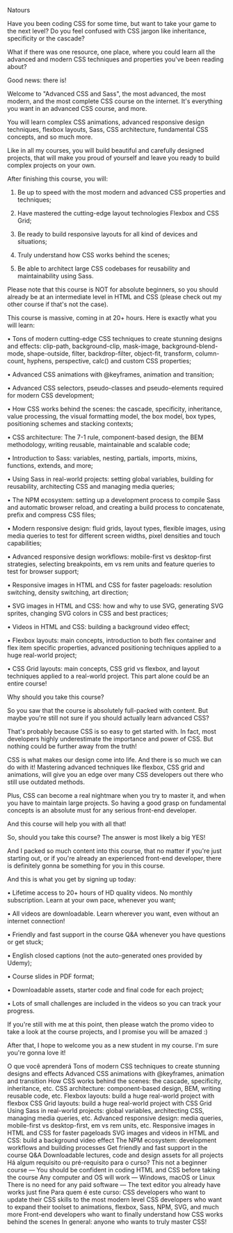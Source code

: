 Natours

Have you been coding CSS for some time, but want to take your game to the next level? Do you feel confused with CSS jargon like inheritance, specificity or the cascade?

What if there was one resource, one place, where you could learn all the advanced and modern CSS techniques and properties you've been reading about?

Good news: there is!

Welcome to "Advanced CSS and Sass", the most advanced, the most modern, and the most complete CSS course on the internet. It's everything you want in an advanced CSS course, and more.

You will learn complex CSS animations, advanced responsive design techniques, flexbox layouts, Sass, CSS architecture, fundamental CSS concepts, and so much more.

Like in all my courses, you will build beautiful and carefully designed projects, that will make you proud of yourself and leave you ready to build complex projects on your own.

After finishing this course, you will:

1) Be up to speed with the most modern and advanced CSS properties and techniques;

2) Have mastered the cutting-edge layout technologies Flexbox and CSS Grid;

3) Be ready to build responsive layouts for all kind of devices and situations;

4) Truly understand how CSS works behind the scenes;

5) Be able to architect large CSS codebases for reusability and maintainability using Sass.

Please note that this course is NOT for absolute beginners, so you should already be at an intermediate level in HTML and CSS (please check out my other course if that's not the case).

 

This course is massive, coming in at 20+ hours. Here is exactly what you will learn:

• Tons of modern cutting-edge CSS techniques to create stunning designs and effects: clip-path, background-clip, mask-image, background-blend-mode, shape-outside, filter, backdrop-filter, object-fit, transform, column-count, hyphens, perspective, calc() and custom CSS properties;

• Advanced CSS animations with @keyframes, animation and transition;

• Advanced CSS selectors, pseudo-classes and pseudo-elements required for modern CSS development;

• How CSS works behind the scenes: the cascade, specificity, inheritance, value processing, the visual formatting model, the box model, box types, positioning schemes and stacking contexts;

• CSS architecture: The 7-1 rule, component-based design, the BEM methodology, writing reusable, maintainable and scalable code;

• Introduction to Sass: variables, nesting, partials, imports, mixins, functions, extends, and more;

• Using Sass in real-world projects: setting global variables, building for reusability, architecting CSS and managing media queries;

• The NPM ecosystem: setting up a development process to compile Sass and automatic browser reload, and creating a build process to concatenate, prefix and compress CSS files;

• Modern responsive design: fluid grids, layout types, flexible images, using media queries to test for different screen widths, pixel densities and touch capabilities;

• Advanced responsive design workflows: mobile-first vs desktop-first strategies, selecting breakpoints, em vs rem units and feature queries to test for browser support;

• Responsive images in HTML and CSS for faster pageloads: resolution switching, density switching, art direction;

• SVG images in HTML and CSS: how and why to use SVG, generating SVG sprites, changing SVG colors in CSS and best practices;

• Videos in HTML and CSS: building a background video effect;

• Flexbox layouts: main concepts, introduction to both flex container and flex item specific properties, advanced positioning techniques applied to a huge real-world project;

• CSS Grid layouts: main concepts, CSS grid vs flexbox, and layout techniques applied to a real-world project. This part alone could be an entire course!

 

Why should you take this course?

So you saw that the course is absolutely full-packed with content. But maybe you're still not sure if you should actually learn advanced CSS?

That's probably because CSS is so easy to get started with. In fact, most developers highly underestimate the importance and power of CSS. But nothing could be further away from the truth!

CSS is what makes our design come into life. And there is so much we can do with it! Mastering advanced techniques like flexbox, CSS grid and animations, will give you an edge over many CSS developers out there who still use outdated methods.

Plus, CSS can become a real nightmare when you try to master it, and when you have to maintain large projects. So having a good grasp on fundamental concepts is an absolute must for any serious front-end developer.

And this course will help you with all that!

So, should you take this course? The answer is most likely a big YES!

And I packed so much content into this course, that no matter if you're just starting out, or if you're already an experienced front-end developer, there is definitely gonna be something for you in this course.

 

And this is what you get by signing up today:

• Lifetime access to 20+ hours of HD quality videos. No monthly subscription. Learn at your own pace, whenever you want;

• All videos are downloadable. Learn wherever you want, even without an internet connection!

• Friendly and fast support in the course Q&A whenever you have questions or get stuck;

• English closed captions (not the auto-generated ones provided by Udemy);

• Course slides in PDF format;

• Downloadable assets, starter code and final code for each project;

• Lots of small challenges are included in the videos so you can track your progress.

 

If you're still with me at this point, then please watch the promo video to take a look at the course projects, and I promise you will be amazed :)

After that, I hope to welcome you as a new student in my course. I'm sure you're gonna love it!

 

O que você aprenderá
Tons of modern CSS techniques to create stunning designs and effects
Advanced CSS animations with @keyframes, animation and transition
How CSS works behind the scenes: the cascade, specificity, inheritance, etc.
CSS architecture: component-based design, BEM, writing reusable code, etc.
Flexbox layouts: build a huge real-world project with flexbox
CSS Grid layouts: build a huge real-world project with CSS Grid
Using Sass in real-world projects: global variables, architecting CSS, managing media queries, etc.
Advanced responsive design: media queries, mobile-first vs desktop-first, em vs rem units, etc.
Responsive images in HTML and CSS for faster pageloads
SVG images and videos in HTML and CSS: build a background video effect
The NPM ecosystem: development workflows and building processes
Get friendly and fast support in the course Q&A
Downloadable lectures, code and design assets for all projects
Há algum requisito ou pré-requisito para o curso?
This not a beginner course — You should be confident in coding HTML and CSS before taking the course
Any computer and OS will work — Windows, macOS or Linux
There is no need for any paid software — The text editor you already have works just fine
Para quem é este curso:
CSS developers who want to update their CSS skills to the most modern level
CSS developers who want to expand their toolset to animations, flexbox, Sass, NPM, SVG, and much more
Front-end developers who want to finally understand how CSS works behind the scenes
In general: anyone who wants to truly master CSS!